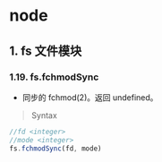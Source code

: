 # node

## 1. fs 文件模块

### 1.19. fs.fchmodSync

- 同步的 fchmod(2)。返回 undefined。
  

> Syntax

```js
//fd <integer>
//mode <integer>
fs.fchmodSync(fd, mode)
```
